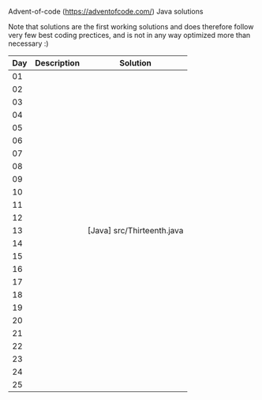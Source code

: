 Advent-of-code (https://adventofcode.com/) Java solutions

Note that solutions are the first working solutions and does therefore follow very few best coding prectices, and is not in any way optimized more than necessary :)

|Day|Description|Solution|
|---|---|---|
|01||
|02||
|03||
|04||
|05||
|06||
|07||
|08||
|09||
|10||
|11||
|12||
|13||[Java] src/Thirteenth.java |
|14||
|15||
|16||
|17||
|18||
|19||
|20||
|21||
|22||
|23||
|24||
|25||
